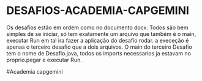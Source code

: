 # DESAFIOS-ACADEMIA-CAPGEMINI

Os desafios estão em ordem como no documento docx.
Todos são bem simples de se iniciar, só tem exatamente um arquivo que também é o main, executar Run em tal ira fazer a aplicação do desafio rodar.
a execeção é apenas o terceiro desafio que a dois arquivos. O main do terceiro Desafio tem o nome de Desafio.java, todos os imports necessarios ja estavam no proprio.pegar e executar Run.

#Academia capgemini
